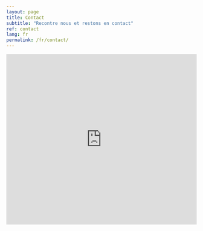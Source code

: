```yaml
---
layout: page
title: Contact
subtitle: "Recontre nous et restons en contact"
ref: contact
lang: fr
permalink: /fr/contact/
---
```


<iframe src="https://www.google.com/maps/embed?pb=!1m18!1m12!1m3!1d2624.0524491928527!2d2.3296640156749966!3d48.87627667928934!2m3!1f0!2f0!3f0!3m2!1i1024!2i768!4f13.1!3m3!1m2!1s0x47e66e37d2d16f8d%3A0xbb5d248b5dc66214!2sRue+Saint-Lazare%2C+Paris!5e0!3m2!1sfr!2sfr!4v1539555445307" width="100%" height="450" frameborder="0" style="border:0" allowfullscreen></iframe>